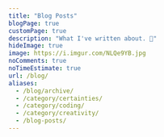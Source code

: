 ```yaml
---
title: "Blog Posts"
blogPage: true
customPage: true
description: "What I've written about. 📝"
hideImage: true
image: https://i.imgur.com/NLQe9YB.jpg
noComments: true
noTimeEstimate: true
url: /blog/
aliases:
  - /blog/archive/
  - /category/certainties/
  - /category/coding/
  - /category/creativity/
  - /blog-posts/
---
```

